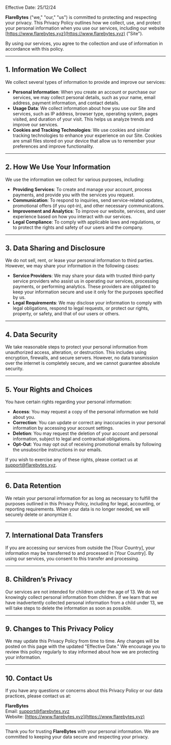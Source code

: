 Effective Date: 25/12/24

**FlareBytes** ("we," "our," "us") is committed to protecting and respecting your privacy. This Privacy Policy outlines how we collect, use, and protect your personal information when you use our services, including our website [https://www.flarebytes.xyz](https://www.flarebytes.xyz) ("Site").

By using our services, you agree to the collection and use of information in accordance with this policy.

---

## 1. **Information We Collect**

We collect several types of information to provide and improve our services:

- **Personal Information**: When you create an account or purchase our services, we may collect personal details, such as your name, email address, payment information, and contact details.
- **Usage Data**: We collect information about how you use our Site and services, such as IP address, browser type, operating system, pages visited, and duration of your visit. This helps us analyze trends and improve our services.
- **Cookies and Tracking Technologies**: We use cookies and similar tracking technologies to enhance your experience on our Site. Cookies are small files stored on your device that allow us to remember your preferences and improve functionality.

---

## 2. **How We Use Your Information**

We use the information we collect for various purposes, including:

- **Providing Services**: To create and manage your account, process payments, and provide you with the services you request.
- **Communication**: To respond to inquiries, send service-related updates, promotional offers (if you opt-in), and other necessary communications.
- **Improvement and Analytics**: To improve our website, services, and user experience based on how you interact with our services.
- **Legal Compliance**: To comply with applicable laws and regulations, or to protect the rights and safety of our users and the company.

---

## 3. **Data Sharing and Disclosure**

We do not sell, rent, or lease your personal information to third parties. However, we may share your information in the following cases:

- **Service Providers**: We may share your data with trusted third-party service providers who assist us in operating our services, processing payments, or performing analytics. These providers are obligated to keep your information secure and use it only for the purposes specified by us.
- **Legal Requirements**: We may disclose your information to comply with legal obligations, respond to legal requests, or protect our rights, property, or safety, and that of our users or others.

---

## 4. **Data Security**

We take reasonable steps to protect your personal information from unauthorized access, alteration, or destruction. This includes using encryption, firewalls, and secure servers. However, no data transmission over the internet is completely secure, and we cannot guarantee absolute security.

---

## 5. **Your Rights and Choices**

You have certain rights regarding your personal information:

- **Access**: You may request a copy of the personal information we hold about you.
- **Correction**: You can update or correct any inaccuracies in your personal information by accessing your account settings.
- **Deletion**: You may request the deletion of your account and personal information, subject to legal and contractual obligations.
- **Opt-Out**: You may opt out of receiving promotional emails by following the unsubscribe instructions in our emails.

If you wish to exercise any of these rights, please contact us at [support@flarebytes.xyz](mailto:support@flarebytes.xyz).

---

## 6. **Data Retention**

We retain your personal information for as long as necessary to fulfill the purposes outlined in this Privacy Policy, including for legal, accounting, or reporting requirements. When your data is no longer needed, we will securely delete or anonymize it.

---

## 7. **International Data Transfers**

If you are accessing our services from outside the [Your Country], your information may be transferred to and processed in [Your Country]. By using our services, you consent to this transfer and processing.

---

## 8. **Children’s Privacy**

Our services are not intended for children under the age of 13. We do not knowingly collect personal information from children. If we learn that we have inadvertently collected personal information from a child under 13, we will take steps to delete the information as soon as possible.

---

## 9. **Changes to This Privacy Policy**

We may update this Privacy Policy from time to time. Any changes will be posted on this page with the updated "Effective Date." We encourage you to review this policy regularly to stay informed about how we are protecting your information.

---

## 10. **Contact Us**

If you have any questions or concerns about this Privacy Policy or our data practices, please contact us at:

**FlareBytes**  
Email: [support@flarebytes.xyz](mailto:support@flarebytes.xyz)  
Website: [https://www.flarebytes.xyz](https://www.flarebytes.xyz)

---

Thank you for trusting **FlareBytes** with your personal information. We are committed to keeping your data secure and respecting your privacy.

